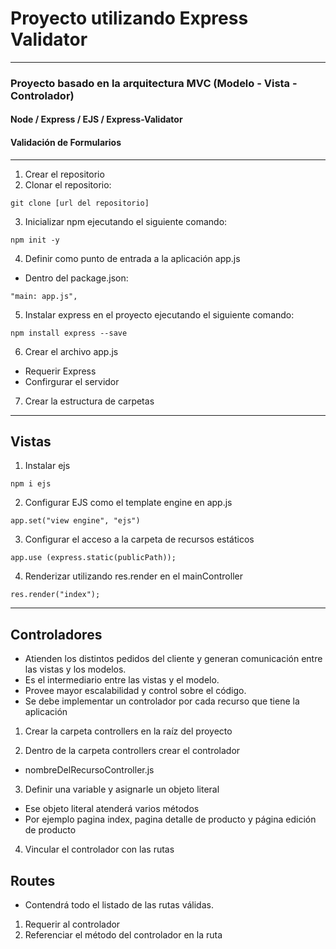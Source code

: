 # Proyecto utilizando Express Validator
---------
### Proyecto basado en la arquitectura MVC (Modelo - Vista - Controlador)

#### Node / Express / EJS / Express-Validator

#### Validación de Formularios
---------

1. Crear el repositorio
2. Clonar el repositorio:

`git clone [url del repositorio]`

3. Inicializar npm ejecutando el siguiente comando:

`npm init -y`

4. Definir como punto de entrada a la aplicación app.js
- Dentro del package.json:

`"main: app.js",`

5. Instalar express en el proyecto ejecutando el siguiente comando:

`npm install express --save`

6. Crear el archivo app.js
- Requerir Express
- Confirgurar el servidor

7. Crear la estructura de carpetas

------
## Vistas

1. Instalar ejs

`npm i ejs`

2. Configurar EJS como el template engine en app.js

`app.set("view engine", "ejs")`

3. Configurar el acceso a la carpeta de recursos estáticos

`app.use (express.static(publicPath));`

4. Renderizar utilizando res.render en el mainController

`res.render("index");`

--------------------

## Controladores

- Atienden los distintos pedidos del cliente y generan comunicación entre las vistas y los modelos.
- Es el intermediario entre las vistas y el modelo.
- Provee mayor escalabilidad y control sobre el código.
- Se debe implementar un controlador por cada recurso que tiene la aplicación

1. Crear la carpeta controllers en la raíz del proyecto

2. Dentro de la carpeta controllers crear el controlador

- nombreDelRecursoController.js

3. Definir una variable y asignarle un objeto literal
- Ese objeto literal atenderá varios métodos
- Por ejemplo pagina index, pagina detalle de producto y página edición de producto

4. Vincular el controlador con las rutas

## Routes

- Contendrá todo el listado de las rutas válidas.

1. Requerir al controlador
2. Referenciar el método del controlador en la ruta